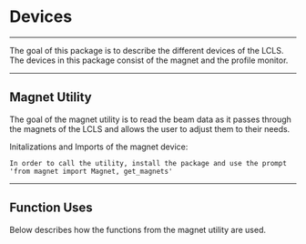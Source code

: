 # Devices
---------
The goal of this package is to describe the different devices of the LCLS.
The devices in this package consist of the magnet and the profile monitor. 

-----------------
## Magnet Utility
The goal of the magnet utility is to read the beam data as it passes through
the magnets of the LCLS and allows the user to adjust them to their needs.

Initalizations and Imports of the magnet device:
```
In order to call the utility, install the package and use the prompt
'from magnet import Magnet, get_magnets'
```

----------------
## Function Uses

Below describes how the functions from the magnet utility are used.
```


```


